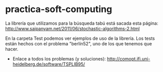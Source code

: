 # practica-soft-computing
La librería que utilizamos para la búsqueda tabú está sacada esta página: http://www.saipanyam.net/2011/06/stochastic-algorithms-2.html

En la carpeta Test podemos ver ejemplos de uso de la librería. Los tests están hechos con el problema "berlín52", uno de los que tenemos que hacer.

- Enlace a todos los problemas (y soluciones): http://comopt.ifi.uni-heidelberg.de/software/TSPLIB95/

